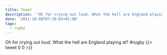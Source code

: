 ```yaml
---
title: Tweet
description: '"Oh for crying out loud. What the hell are England playing at? #rugby"'
date: '2011-10-08T07:10:02+01:00'
tags:
  - rugby
---
```

Oh for crying out loud. What the hell are England playing at? #rugby
      {{< tweet 0 0 >}}
    
